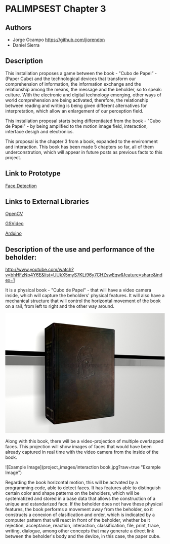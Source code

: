 # PALIMPSEST Chapter 3

## Authors
- Jorge Ocampo https://github.com/jiorendon 
- Daniel Sierra

## Description
This installation proposes a game between the book - "Cubo de Papel” - (Paper Cube) and the technological devices that transform our comprehension of information, the information exchange and the relationship among the means, the message and the beholder, so to speak: culture. With the electronic and digital technology emerging, other ways of world comprehension are being activated, therefore, the relationship between reading and writing is being given different alternatives for interpretation, which allow an enlargement of our perception field. 

This installation proposal starts being differentiated from the book - "Cubo de Papel" - by being amplified to the motion image field, interaction, interface desigh and electronics.
 
This proposal is the chapter 3 from a book, expanded to the environment and interaction. This book has been made 5 chapters so far, all of them underconstrution, which will appear in future posts as previous facts to this project.

## Link to Prototype

[Face Detection](https://github.com/jiorendon/JorgeO/tree/master/project_code/FaceDetection "Example Link")


## Links to External Libraries

[OpenCV](http://ubaa.net/shared/processing/opencv/ "OpenCV") 

[GSVideo](http://gsvideo.sourceforge.net/ "GSVideo") 

[Arduino](http://arduino.cc/es/Reference/Libraries#.UzOB4q15Pv0 "Arduino") 

## Description of the use and performance of the beholder:

http://www.youtube.com/watch?v=bhHFzNp4Y6E&list=UUkX5myS7KLt96y7CHZswEqw&feature=share&index=1

It is a physical book - "Cubo de Papel" - that will have a video camera inside, which will capture the beholders' physical features. It will also have a mechanical structure that will control the horizontal movement of the book on a rail, from left to right and the other way around.

![Example Image](project_images/book_jorgeocampo.jpg?raw=true "Example Image")

Along with this book, there will be a video-projection of multiple overlapped faces.
This projection will show images of faces that would have been already captured in real time with the video camera from the inside of the book.


![Example Image](project_images/interaction book.jpg?raw=true "Example Image")

Regarding the book horizontal motion, this will be actvated by a programming code, able to detect faces. It has features able to distinguish certain color and shape patterns on the beholders, which will be systematized and stored in a base data that allows the construction of a unique and estandarized face. If the beholder does not have these physical features, the book performs a movement away from the beholder, so it constructs a conexion of clasification and order, which is indicated by a computer pattern that will react in front of the beholder, whether be it rejection, acceptance, reaction, interaction, classification, file, print, trace, writing, dialogue, among other concepts that may generate a direct link between the beholder's body and the device, in this case, the paper cube.



